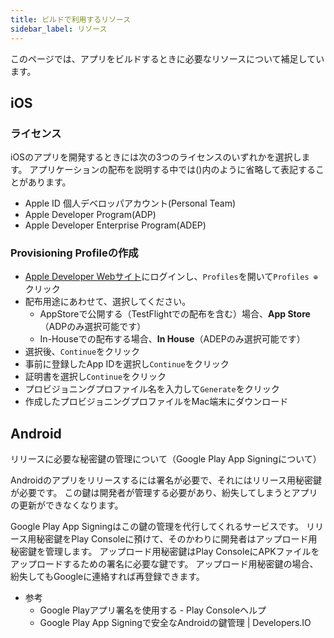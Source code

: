 ```yaml
---
title: ビルドで利用するリソース
sidebar_label: リソース
---
```


このページでは、アプリをビルドするときに必要なリソースについて補足しています。
<!-- build/(ios|android)/overviewに持っていこう -->


## iOS

### ライセンス

iOSのアプリを開発するときには次の3つのライセンスのいずれかを選択します。
アプリケーションの配布を説明する中では()内のように省略して表記することがあります。


 - Apple ID 個人デベロッパアカウント(Personal Team)
 - Apple Developer Program(ADP)
 - Apple Developer Enterprise Program(ADEP)

### Provisioning Profileの作成

  - [Apple Developer Webサイト](https://developer.apple.com/account/)にログインし、`Profiles`を開いて`Profiles ⊕`クリック
  - 配布用途にあわせて、選択してください。
    - AppStoreで公開する（TestFlightでの配布を含む）場合、**App Store**（ADPのみ選択可能です）
    - In-Houseでの配布する場合、**In House**（ADEPのみ選択可能です）
  - 選択後、`Continue`をクリック
  - 事前に登録したApp IDを選択し`Continue`をクリック
  - 証明書を選択し`Continue`をクリック
  - プロビジョニングプロファイル名を入力して`Generate`をクリック
  - 作成したプロビジョニングプロファイルをMac端末にダウンロード

## Android

リリースに必要な秘密鍵の管理について（Google Play App Signingについて）

Androidのアプリをリリースするには署名が必要で、それにはリリース用秘密鍵が必要です。
この鍵は開発者が管理する必要があり、紛失してしまうとアプリの更新ができなくなります。

Google Play App Signingはこの鍵の管理を代行してくれるサービスです。
リリース用秘密鍵をPlay Consoleに預けて、そのかわりに開発者はアップロード用秘密鍵を管理します。
アップロード用秘密鍵はPlay ConsoleにAPKファイルをアップロードするための署名に必要な鍵です。
アップロード用秘密鍵の場合、紛失してもGoogleに連絡すれば再登録できます。

- 参考
  - Google Playアプリ署名を使用する - Play Consoleヘルプ
  - Google Play App Signingで安全なAndroidの鍵管理 | Developers.IO
